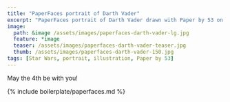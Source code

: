 ```yaml
---
title: "PaperFaces portrait of Darth Vader"
excerpt: "PaperFaces portrait of Darth Vader drawn with Paper by 53 on an iPad."
image: 
  path: &image /assets/images/paperfaces-darth-vader-lg.jpg 
  feature: *image
  teaser: /assets/images/paperfaces-darth-vader-teaser.jpg
  thumb: /assets/images/paperfaces-darth-vader-150.jpg
tags: [Star Wars, portrait, illustration, Paper by 53]
---
```


May the 4th be with you!

{% include boilerplate/paperfaces.md %}